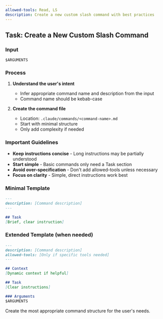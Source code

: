 ```yaml
---
allowed-tools: Read, LS
description: Create a new custom slash command with best practices
---
```


## Task: Create a New Custom Slash Command

### Input
`$ARGUMENTS`

### Process

1. **Understand the user's intent**
   - Infer appropriate command name and description from the input
   - Command name should be kebab-case

2. **Create the command file**
   - Location: `.claude/commands/<command-name>.md`
   - Start with minimal structure
   - Only add complexity if needed

### Important Guidelines
- **Keep instructions concise** - Long instructions may be partially understood
- **Start simple** - Basic commands only need a Task section
- **Avoid over-specification** - Don't add allowed-tools unless necessary
- **Focus on clarity** - Simple, direct instructions work best

### Minimal Template
```markdown
---
description: [Command description]
---

## Task
[Brief, clear instruction]
```

### Extended Template (when needed)
```markdown
---
description: [Command description]
allowed-tools: [Only if specific tools needed]
---

## Context
[Dynamic context if helpful]

## Task
[Clear instructions]

### Arguments
$ARGUMENTS
```

Create the most appropriate command structure for the user's needs.